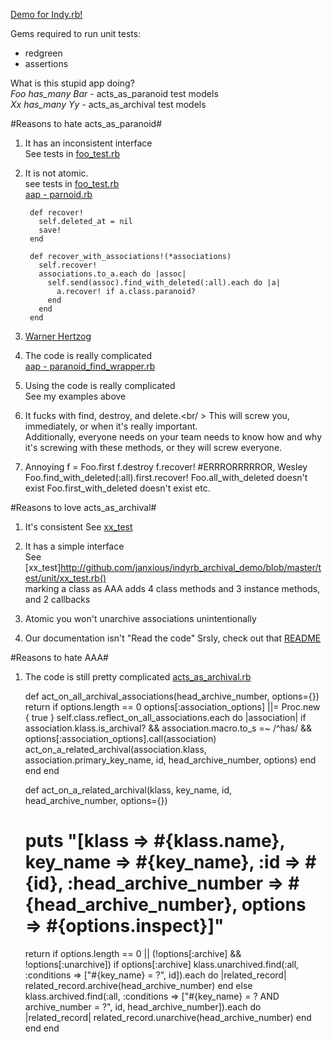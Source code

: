 [Demo for Indy.rb!](http://github.com/janxious/indyrb_archival_demo)

Gems required to run unit tests:

* redgreen
* assertions

What is this stupid app doing?<br />
_Foo has_many Bar_ - acts_as_paranoid test models<br />
_Xx has_many Yy_ - acts_as_archival test models

#Reasons to hate acts_as_paranoid#
1. It has an inconsistent interface<br />
See tests in [foo_test.rb](http://github.com/janxious/indyrb_archival_demo/blob/master/test/unit/foo_test.rb)

2. It is not atomic.<br />
see tests in [foo_test.rb](http://github.com/janxious/indyrb_archival_demo/blob/master/test/unit/foo_test.rb)<br />
[aap - parnoid.rb](http://github.com/technoweenie/acts_as_paranoid/blob/master/lib/caboose/acts/paranoid.rb)

        def recover!
          self.deleted_at = nil
          save!
        end
         
        def recover_with_associations!(*associations)
          self.recover!
          associations.to_a.each do |assoc|
            self.send(assoc).find_with_deleted(:all).each do |a|
              a.recover! if a.class.paranoid?
            end
          end
        end

3. [Warner Hertzog](http://www.youtube.com/watch?v=FxKtZmQgxrI)

4. The code is really complicated<br />
[aap - paranoid_find_wrapper.rb](http://github.com/technoweenie/acts_as_paranoid/blob/master/lib/caboose/acts/paranoid_find_wrapper.rb)

5. Using the code is really complicated<br />
See my examples above

6. It fucks with find, destroy, and delete.<br/ >
This will screw you, immediately, or when it's really important.<br />
Additionally, everyone needs on your team needs to know how and why it's screwing with these methods, or they will screw everyone.

7. Annoying
    f = Foo.first
    f.destroy
    f.recover! #ERRRORRRRROR, Wesley
    Foo.find_with_deleted(:all).first.recover!
    Foo.all_with_deleted doesn't exist
    Foo.first_with_deleted doesn't exist
    etc.


#Reasons to love acts_as_archival#
1. It's consistent
See [xx_test](http://github.com/janxious/indyrb_archival_demo/blob/master/test/unit/xx_test.rb)

2. It has a simple interface<br />
See [xx_test]http://github.com/janxious/indyrb_archival_demo/blob/master/test/unit/xx_test.rb()<br />
marking a class as AAA adds 4 class methods and 3 instance methods, and 2 callbacks

3. Atomic
you won't unarchive associations unintentionally

4. Our documentation isn't "Read the code"
Srsly, check out that [README](http://github.com/expectedbehavior/acts_as_archival/blob/master/README)

#Reasons to hate AAA#
1. The code is still pretty complicated
[acts_as_archival.rb](http://github.com/expectedbehavior/acts_as_archival/blob/master/lib/expected_behavior/acts_as_archival.rb)

    def act_on_all_archival_associations(head_archive_number, options={})
      return if options.length == 0
      options[:association_options] ||= Proc.new { true }
      self.class.reflect_on_all_associations.each do |association|
        if association.klass.is_archival? && association.macro.to_s =~ /^has/ && options[:association_options].call(association)
          act_on_a_related_archival(association.klass, association.primary_key_name, id, head_archive_number, options)
        end
      end
    end
        
    def act_on_a_related_archival(klass, key_name, id, head_archive_number, options={})
      # puts "[klass => #{klass.name}, key_name => #{key_name}, :id => #{id}, :head_archive_number => #{head_archive_number}, options => #{options.inspect}]"
      return if options.length == 0 || (!options[:archive] && !options[:unarchive])
      if options[:archive]
        klass.unarchived.find(:all, :conditions => ["#{key_name} = ?", id]).each do |related_record|
          related_record.archive(head_archive_number)
        end
      else
        klass.archived.find(:all, :conditions => ["#{key_name} = ? AND archive_number = ?", id, head_archive_number]).each do |related_record|
          related_record.unarchive(head_archive_number)
        end
      end
    end
